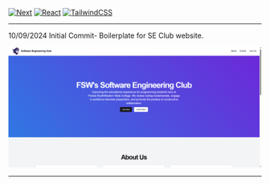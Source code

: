[![Next](https://img.shields.io/badge/NextJS-v14.2.4-blue.svg?logo=next.js)](https://nextjs.org)
[![React](https://img.shields.io/badge/React-v18-teal.svg?logo=react)](https://react.dev)
[![TailwindCSS](https://img.shields.io/badge/Tailwind%20CSS-v3.4.1-lightblue.svg?logo=tailwindcss)](https://nextjs.org)

---

10/09/2024 Initial Commit- Boilerplate for SE Club website.

![page-preview-first-commit](/public/images/se-club-preview-1.png)

---
